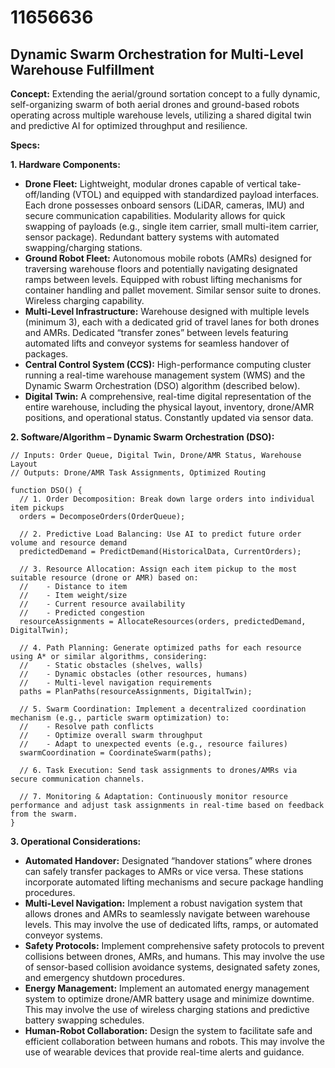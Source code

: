 # 11656636

## Dynamic Swarm Orchestration for Multi-Level Warehouse Fulfillment

**Concept:** Extending the aerial/ground sortation concept to a fully dynamic, self-organizing swarm of both aerial drones and ground-based robots operating across multiple warehouse levels, utilizing a shared digital twin and predictive AI for optimized throughput and resilience.

**Specs:**

**1. Hardware Components:**

*   **Drone Fleet:**  Lightweight, modular drones capable of vertical take-off/landing (VTOL) and equipped with standardized payload interfaces.  Each drone possesses onboard sensors (LiDAR, cameras, IMU) and secure communication capabilities.  Modularity allows for quick swapping of payloads (e.g., single item carrier, small multi-item carrier, sensor package).  Redundant battery systems with automated swapping/charging stations.
*   **Ground Robot Fleet:** Autonomous mobile robots (AMRs) designed for traversing warehouse floors and potentially navigating designated ramps between levels.  Equipped with robust lifting mechanisms for container handling and pallet movement.  Similar sensor suite to drones.  Wireless charging capability.
*   **Multi-Level Infrastructure:** Warehouse designed with multiple levels (minimum 3), each with a dedicated grid of travel lanes for both drones and AMRs.  Dedicated “transfer zones” between levels featuring automated lifts and conveyor systems for seamless handover of packages.
*   **Central Control System (CCS):** High-performance computing cluster running a real-time warehouse management system (WMS) and the Dynamic Swarm Orchestration (DSO) algorithm (described below).
*   **Digital Twin:**  A comprehensive, real-time digital representation of the entire warehouse, including the physical layout, inventory, drone/AMR positions, and operational status.  Constantly updated via sensor data.

**2. Software/Algorithm – Dynamic Swarm Orchestration (DSO):**

```pseudocode
// Inputs: Order Queue, Digital Twin, Drone/AMR Status, Warehouse Layout
// Outputs: Drone/AMR Task Assignments, Optimized Routing

function DSO() {
  // 1. Order Decomposition: Break down large orders into individual item pickups
  orders = DecomposeOrders(OrderQueue);

  // 2. Predictive Load Balancing: Use AI to predict future order volume and resource demand
  predictedDemand = PredictDemand(HistoricalData, CurrentOrders);

  // 3. Resource Allocation: Assign each item pickup to the most suitable resource (drone or AMR) based on:
  //    - Distance to item
  //    - Item weight/size
  //    - Current resource availability
  //    - Predicted congestion
  resourceAssignments = AllocateResources(orders, predictedDemand, DigitalTwin);

  // 4. Path Planning: Generate optimized paths for each resource using A* or similar algorithms, considering:
  //    - Static obstacles (shelves, walls)
  //    - Dynamic obstacles (other resources, humans)
  //    - Multi-level navigation requirements
  paths = PlanPaths(resourceAssignments, DigitalTwin);

  // 5. Swarm Coordination: Implement a decentralized coordination mechanism (e.g., particle swarm optimization) to:
  //    - Resolve path conflicts
  //    - Optimize overall swarm throughput
  //    - Adapt to unexpected events (e.g., resource failures)
  swarmCoordination = CoordinateSwarm(paths);

  // 6. Task Execution: Send task assignments to drones/AMRs via secure communication channels.

  // 7. Monitoring & Adaptation: Continuously monitor resource performance and adjust task assignments in real-time based on feedback from the swarm.
}
```

**3. Operational Considerations:**

*   **Automated Handover:**  Designated “handover stations” where drones can safely transfer packages to AMRs or vice versa. These stations incorporate automated lifting mechanisms and secure package handling procedures.
*   **Multi-Level Navigation:** Implement a robust navigation system that allows drones and AMRs to seamlessly navigate between warehouse levels. This may involve the use of dedicated lifts, ramps, or automated conveyor systems.
*   **Safety Protocols:**  Implement comprehensive safety protocols to prevent collisions between drones, AMRs, and humans. This may involve the use of sensor-based collision avoidance systems, designated safety zones, and emergency shutdown procedures.
*    **Energy Management:** Implement an automated energy management system to optimize drone/AMR battery usage and minimize downtime. This may involve the use of wireless charging stations and predictive battery swapping schedules.
*   **Human-Robot Collaboration:** Design the system to facilitate safe and efficient collaboration between humans and robots. This may involve the use of wearable devices that provide real-time alerts and guidance.